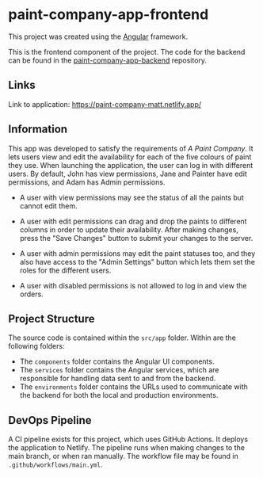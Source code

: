# paint-company-app-frontend

This project was created using the [Angular](https://www.angular.io) framework.

This is the frontend component of the project. The code for the backend can be found in the [paint-company-app-backend](https://www.github.com/matt-marko/paint-company-app-backend) repository.

## Links 

Link to application: https://paint-company-matt.netlify.app/

## Information

This app was developed to satisfy the requirements of _A Paint Company_. It lets users view and edit the availability for each of the five colours of paint they use. When launching the application, the user can log in with different users. By default, John has view permissions, Jane and Painter have edit permissions, and Adam has Admin permissions. 

- A user with view permissions may see the status of all the paints but cannot edit them.

- A user with edit permissions can drag and drop the paints to different columns in order to update their availability. After making changes, press the "Save Changes" button to submit your changes to the server.

- A user with admin permissions may edit the paint statuses too, and they also have access to the "Admin Settings" button which lets them set the roles for the different users.

- A user with disabled permissions is not allowed to log in and view the orders.

## Project Structure

The source code is contained within the `src/app` folder. Within are the following folders:

- The `components` folder contains the Angular UI components.
- The `services` folder contains the Angular services, which are responsible for handling data sent to and from the backend.
- The `environments` folder contains the URLs used to communicate with the backend for both the local and production environments.

## DevOps Pipeline

A CI pipeline exists for this project, which uses GitHub Actions. It deploys the application to Netlify. The pipeline runs when making changes to the main branch, or when ran manually. The workflow file may be found in `.github/workflows/main.yml`.
